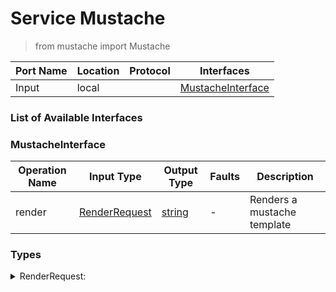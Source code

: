<!-- markdownlint-disable -->
<!-- editorconfig-checker-disable -->
<!-- cSpell:disable -->

# Service Mustache

> from mustache import Mustache

| Port Name | Location | Protocol | Interfaces |
| --- | --- | --- | --- |
| Input | local | | <a href='#MustacheInterface'>MustacheInterface</a> |

### List of Available Interfaces

### MustacheInterface

| Operation Name | Input Type | Output Type | Faults | Description |
| --- | --- | --- | --- | --- |
| render | <a href="#RenderRequest">RenderRequest</a> | <a href='#string'>string</a> | - |  Renders a mustache template |


### Types

<details>
<summary><span id="RenderRequest">RenderRequest: 
</span>
</summary>

##### Type Declaration
<pre>
void &#123;
&nbsp;&nbsp;template[1,1]: string // 
&nbsp;&nbsp;data[1,1]: undefined // < The mustache template
&nbsp;&nbsp;dir[0,1]: string // < The data for the template
&nbsp;&nbsp;recursionLimit[0,1]: int // < The directory in which to look for other templates (for partials)
&nbsp;&nbsp;partialsRecursionLimit[0,1]: int // < Maximum limit for recursive calls in partials. Default is 100
&#125;
|void &#123;
&nbsp;&nbsp;template[1,1]: string // 
&nbsp;&nbsp;data[1,1]: undefined // < The mustache template
&nbsp;&nbsp;recursionLimit[0,1]: int // 
&nbsp;&nbsp;partials[0,1]: void &#123;
&nbsp;&nbsp;&nbsp;&nbsp;template[1,1]: string // 
&nbsp;&nbsp;&nbsp;&nbsp;name[1,1]: string // < List of other templates to be used
&nbsp;&nbsp;&#125; // < The data for the template
&nbsp;&nbsp;partialsRecursionLimit[0,1]: int // < Maximum limit for recursive calls in partials
&#125;

</pre>
</details>
